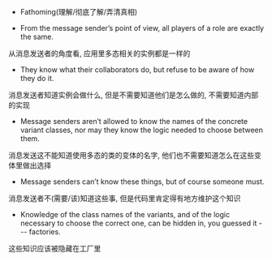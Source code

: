 + Fathoming(理解/彻底了解/弄清真相)

+ From the message sender’s point of view, all players of a role are exactly the same.

从消息发送者的角度看, 应用里多态相关的实例都是一样的

+ They know what their collaborators do, but refuse to be aware of how they do it.

消息发送者知道实例会做什么, 但是不需要知道他们是怎么做的, 不需要知道内部的实现

+ Message senders aren’t allowed to know the names of the concrete variant classes, nor may they know the logic needed to choose between them.

消息发送这不能知道使用多态的类的变体的名字, 他们也不需要知道怎么在这些变体里做出选择

+ Message senders can’t know these things, but of course someone must.

消息发送者不(需要/该)知道这些事, 但是代码里肯定得有地方维护这个知识

+ Knowledge of the class names of the variants, and of the logic necessary to choose the correct one, can be hidden in, you guessed it --- factories.

这些知识应该被隐藏在工厂里



